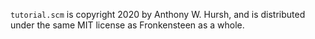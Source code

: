 `tutorial.scm` is copyright 2020 by Anthony W. Hursh, and is distributed under the same MIT license as Fronkensteen as a whole.
